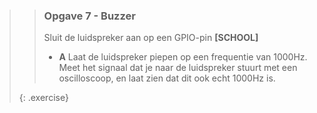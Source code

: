 >> ### Opgave 7 - Buzzer
>>
>> Sluit de luidspreker aan op een GPIO-pin **[SCHOOL]**
>>
>> - **A** Laat de luidspreker piepen op een frequentie van 1000Hz. Meet het signaal dat je naar de luidspreker stuurt met een oscilloscoop, en laat zien dat dit ook echt 1000Hz is.
>>
>{: .exercise}